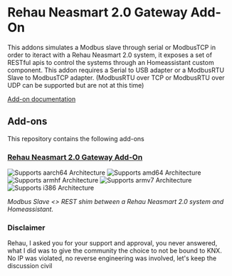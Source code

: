 # Rehau Neasmart 2.0 Gateway Add-On

This addons simulates a Modbus slave through serial or ModbusTCP in order to iteract with a Rehau Neasmart 2.0 system, it exposes a set of RESTful apis to control the systems through an Homeassistant custom component.
This addon requires a Serial to USB adapter or a ModbusRTU Slave to ModbusTCP adapter. (ModbusRTU over TCP or ModbusRTU over UDP can be supported but are not at this time)

[Add-on documentation](./rehau_neasmart2.0_gateway/DOCS.md)

## Add-ons

This repository contains the following add-ons

### [Rehau Neasmart 2.0 Gateway Add-On](./rehau_neasmart2.0_gateway/)

![Supports aarch64 Architecture][aarch64-shield]
![Supports amd64 Architecture][amd64-shield]
![Supports armhf Architecture][armhf-shield]
![Supports armv7 Architecture][armv7-shield]
![Supports i386 Architecture][i386-shield]

_Modbus Slave <> REST shim between a Rehau Neasmart 2.0 system and Homeassistant._

[aarch64-shield]: https://img.shields.io/badge/aarch64-yes-green.svg
[amd64-shield]: https://img.shields.io/badge/amd64-yes-green.svg
[armhf-shield]: https://img.shields.io/badge/armhf-yes-green.svg
[armv7-shield]: https://img.shields.io/badge/armv7-yes-green.svg
[i386-shield]: https://img.shields.io/badge/i386-yes-green.svg

### Disclaimer

Rehau, I asked you for your support and approval, you never answered, what I did was to give the community the choice to not be bound to KNX.
No IP was violated, no reverse engineering was involved, let's keep the discussion civil